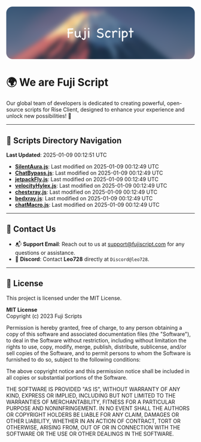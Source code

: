 ![Banner](.github/b.webp)

# 🌍 **We are Fuji Script**

Our global team of developers is dedicated to creating powerful, open-source scripts for Rise Client, designed to enhance your experience and unlock new possibilities! 🌟

---
<!-- SCRIPTS_NAVIGATION_START -->
## 📂 **Scripts Directory Navigation**

**Last Updated**: 2025-01-09 00:12:51 UTC

- **[SilentAura.js](scripts/SilentAura.js)**: Last modified on 2025-01-09 00:12:49 UTC
- **[ChatBypass.js](scripts/ChatBypass.js)**: Last modified on 2025-01-09 00:12:49 UTC
- **[jetpackFly.js](scripts/jetpackFly.js)**: Last modified on 2025-01-09 00:12:49 UTC
- **[velocityHylex.js](scripts/velocityHylex.js)**: Last modified on 2025-01-09 00:12:49 UTC
- **[chestxray.js](scripts/chestxray.js)**: Last modified on 2025-01-09 00:12:49 UTC
- **[bedxray.js](scripts/bedxray.js)**: Last modified on 2025-01-09 00:12:49 UTC
- **[chatMacro.js](scripts/chatMacro.js)**: Last modified on 2025-01-09 00:12:49 UTC

<!-- SCRIPTS_NAVIGATION_END -->

---

## 💬 **Contact Us**  
- 📬 **Support Email**: Reach out to us at [support@fujiscript.com](mailto:support@fujiscript.com) for any questions or assistance.  
- 💬 **Discord**: Contact **Leo728** directly at `Discord@leo728`.

---

## 📜 **License**

This project is licensed under the MIT License.  

**MIT License**  
Copyright (c) 2023 Fuji Scripts  

Permission is hereby granted, free of charge, to any person obtaining a copy of this software and associated documentation files (the "Software"), to deal in the Software without restriction, including without limitation the rights to use, copy, modify, merge, publish, distribute, sublicense, and/or sell copies of the Software, and to permit persons to whom the Software is furnished to do so, subject to the following conditions:  

The above copyright notice and this permission notice shall be included in all copies or substantial portions of the Software.  

THE SOFTWARE IS PROVIDED "AS IS", WITHOUT WARRANTY OF ANY KIND, EXPRESS OR IMPLIED, INCLUDING BUT NOT LIMITED TO THE WARRANTIES OF MERCHANTABILITY, FITNESS FOR A PARTICULAR PURPOSE AND NONINFRINGEMENT. IN NO EVENT SHALL THE AUTHORS OR COPYRIGHT HOLDERS BE LIABLE FOR ANY CLAIM, DAMAGES OR OTHER LIABILITY, WHETHER IN AN ACTION OF CONTRACT, TORT OR OTHERWISE, ARISING FROM, OUT OF OR IN CONNECTION WITH THE SOFTWARE OR THE USE OR OTHER DEALINGS IN THE SOFTWARE.  
